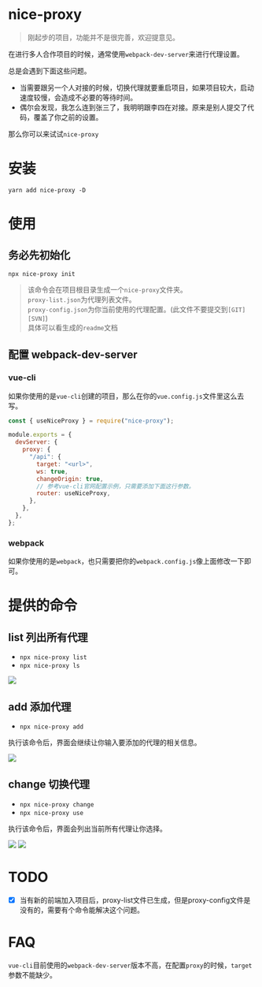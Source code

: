 # nice-proxy

> 刚起步的项目，功能并不是很完善，欢迎提意见。

在进行多人合作项目的时候，通常使用`webpack-dev-server`来进行代理设置。

总是会遇到下面这些问题。

- 当需要跟另一个人对接的时候，切换代理就要重启项目，如果项目较大，启动速度较慢，会造成不必要的等待时间。
- 偶尔会发现，我怎么连到张三了，我明明跟李四在对接。原来是别人提交了代码，覆盖了你之前的设置。

那么你可以来试试`nice-proxy`

# 安装

`yarn add nice-proxy -D`

# 使用

## 务必先初始化

`npx nice-proxy init`

> 该命令会在项目根目录生成一个`nice-proxy`文件夹。  
> `proxy-list.json`为代理列表文件。  
> `proxy-config.json`为你当前使用的代理配置。(此文件不要提交到`[GIT][SVN]`)  
> 具体可以看生成的`readme`文档

## 配置 webpack-dev-server

### vue-cli

如果你使用的是`vue-cli`创建的项目，那么在你的`vue.config.js`文件里这么去写。

```js
const { useNiceProxy } = require("nice-proxy");

module.exports = {
  devServer: {
    proxy: {
      "/api": {
        target: "<url>",
        ws: true,
        changeOrigin: true,
        // 参考vue-cli官网配置示例，只需要添加下面这行参数。
        router: useNiceProxy,
      },
    },
  },
};
```

### webpack

如果你使用的是`webpack`，也只需要把你的`webpack.config.js`像上面修改一下即可。

# 提供的命令

## list 列出所有代理

- `npx nice-proxy list`
- `npx nice-proxy ls`

![](https://segmentfault.com/img/bVcWWXa)

## add 添加代理

- `npx nice-proxy add`

执行该命令后，界面会继续让你输入要添加的代理的相关信息。

![](https://segmentfault.com/img/bVcWWXb)

## change 切换代理

- `npx nice-proxy change`
- `npx nice-proxy use`

执行该命令后，界面会列出当前所有代理让你选择。

![](https://segmentfault.com/img/bVcWWXi)
![](https://segmentfault.com/img/bVcWWXj)

# TODO

- [x] 当有新的前端加入项目后，proxy-list文件已生成，但是proxy-config文件是没有的，需要有个命令能解决这个问题。

# FAQ

`vue-cli`目前使用的`webpack-dev-server`版本不高，在配置`proxy`的时候，`target`参数不能缺少。
